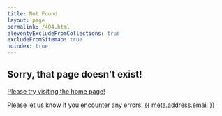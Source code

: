 ```yaml
---
title: Not Found
layout: page
permalink: /404.html
eleventyExcludeFromCollections: true
excludeFromSitemap: true
noindex: true
---
```


## Sorry, that page doesn't exist!

[Please try visiting the home page!](/)

Please let us know if you encounter any errors.
<a href="mailto:{{ meta.address.email }}">{{ meta.address.email }}</a>
